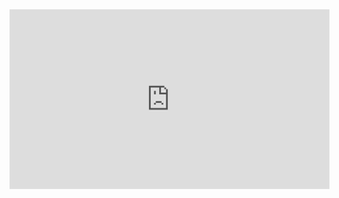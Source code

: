 <iframe width="560" height="315" src="https://www.youtube.com/embed/j_xDNFrDl7A?si=vdcMihS00hIYOY8-" title="YouTube video player" frameborder="0" allow="accelerometer; autoplay; clipboard-write; encrypted-media; gyroscope; picture-in-picture; web-share" referrerpolicy="strict-origin-when-cross-origin" allowfullscreen></iframe>
